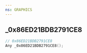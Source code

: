 ```yaml
---
ns: GRAPHICS
---
```

## _0x86ED21BDB2791CE8

```c
// 0x86ED21BDB2791CE8
Any _0x86ED21BDB2791CE8();
```

